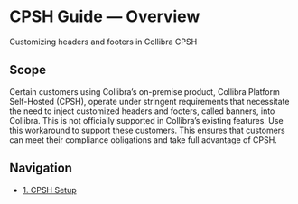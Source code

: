 # CPSH Guide — Overview

Customizing headers and footers in Collibra CPSH

## Scope
Certain customers using Collibra’s on-premise product, Collibra Platform Self-Hosted (CPSH), operate under stringent requirements that necessitate the need to inject customized headers and footers, called banners, into Collibra. This is not officially supported in Collibra’s existing features. Use this workaround to support these customers. This ensures that customers can meet their compliance obligations and take full advantage of CPSH.

## Navigation
- [1. CPSH Setup](01-cpsh.md)